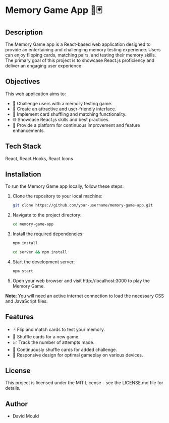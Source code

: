 # Memory Game App 🧠🃏

## Description

The Memory Game app is a React-based web application designed to provide an entertaining and challenging memory testing experience. Users can enjoy flipping cards, matching pairs, and testing their memory skills. The primary goal of this project is to showcase React.js proficiency and deliver an engaging user experience

## Objectives

This web application aims to:

- 🧠 Challenge users with a memory testing game.
- 🎨 Create an attractive and user-friendly interface.
- 🔄 Implement card shuffling and matching functionality.
- 🌐 Showcase React.js skills and best practices.
- 🚀 Provide a platform for continuous improvement and feature enhancements.

## Tech Stack

React, React Hooks, React Icons

## Installation

To run the Memory Game app locally, follow these steps:

1. Clone the repository to your local machine:

   ```bash
   git clone https://github.com/your-username/memory-game-app.git
   ```

2. Navigate to the project directory:

   ```bash
   cd memory-game-app
   ```

3. Install the required dependencies:

   ```bash
   npm install
   ```

   ```bash
   cd server && npm install
   ```

4. Start the development server:

   ```bash
   npm start
   ```

5. Open your web browser and visit http://localhost:3000 to play the Memory Game.

**Note**: You will need an active internet connection to load the necessary CSS and JavaScript files.

## Features

- 🃏 Flip and match cards to test your memory.
- 🔀 Shuffle cards for a new game.
- 📈 Track the number of attempts made.
- 🔄 Continuously shuffle cards for added challenge.
- 🎨 Responsive design for optimal gameplay on various devices.

## License

This project is licensed under the MIT License - see the LICENSE.md file for details.

## Author

- David Mould
